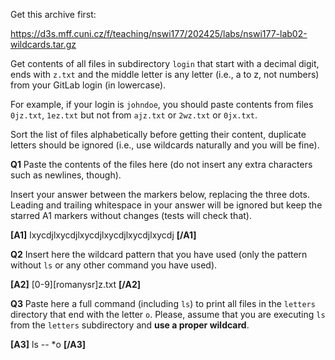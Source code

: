 Get this archive first:

https://d3s.mff.cuni.cz/f/teaching/nswi177/202425/labs/nswi177-lab02-wildcards.tar.gz

Get contents of all files in subdirectory `login` that
start with a decimal digit, ends with `z.txt` and the middle letter is
any letter (i.e., a to z, not numbers) from your GitLab login
(in lowercase).

For example, if your login is `johndoe`, you should paste contents from files
`0jz.txt`, `1ez.txt` but not from `ajz.txt` or `2wz.txt` or
`0jx.txt`.

Sort the list of files alphabetically before getting their content, duplicate
letters should be ignored (i.e., use wildcards naturally and you will be fine).


**Q1** Paste the contents of the files here
(do not insert any extra characters such as newlines, though).

Insert your answer between the markers below, replacing the three dots.
Leading and trailing whitespace in your answer will be ignored but
keep the starred A1 markers without changes (tests will check that).

**[A1]** lxycdjlxycdjlxycdjlxycdjlxycdjlxycdj **[/A1]**


**Q2** Insert here the wildcard pattern that you have used
(only the pattern without `ls` or any other command you have used).

**[A2]** [0-9][romanysr]z.txt **[/A2]**


**Q3** Paste here a full command (including `ls`) to print all
files in the `letters` directory that end with the letter `o`.
Please, assume that you are executing `ls`
from the `letters` subdirectory and **use a proper wildcard**.

**[A3]** ls -- *o **[/A3]**
